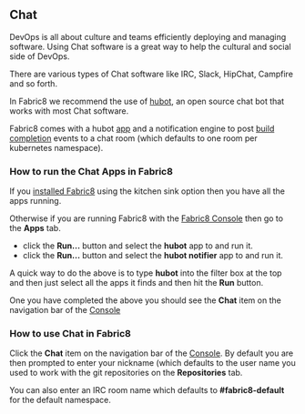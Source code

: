 ## Chat

DevOps is all about culture and teams efficiently deploying and managing software. Using Chat software is a great way to help the cultural and social side of DevOps.

There are various types of Chat software like IRC, Slack, HipChat, Campfire and so forth.

In Fabric8 we recommend the use of [hubot](https://hubot.github.com/), an open source chat bot that works with most Chat software.

Fabric8 comes with a hubot [app](apps.html) and a notification engine to post [build completion](builds.html) events to a chat room (which defaults to one room per kubernetes namespace).

### How to run the Chat Apps in Fabric8

If you [installed Fabric8](openShiftDocker.md) using the kitchen sink option then you have all the apps running.

Otherwise if you are running Fabric8 with the [Fabric8 Console](console.html) then go to the **Apps** tab.

* click the **Run...** button and select the **hubot** app to and run it.
* click the **Run...** button and select the **hubot notifier** app to and run it.

A quick way to do the above is to type **hubot** into the filter box at the top and then just select all the apps it finds and then hit the **Run** button.

One you have completed the above you should see the **Chat** item on the navigation bar of the [Console](console.html)

### How to use Chat in Fabric8

Click the **Chat** item on the navigation bar of the [Console](console.html). By default you are then prompted to enter your nickname (which defaults to the user name you used to work with the git repositories on the **Repositories** tab.

You can also enter an IRC room name which defaults to **#fabric8-default** for the default namespace.
